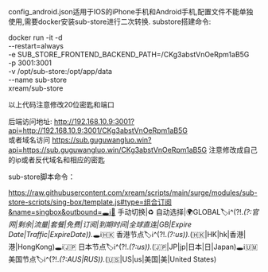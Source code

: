 config_android.json适用于IOS的iPhone手机和Android手机,配置文件不能单独使用,需要docker安装sub-store进行二次转换.
substore搭建命令:

docker run -it -d \
--restart=always \
-e SUB_STORE_FRONTEND_BACKEND_PATH=/CKg3abstVnOeRpm1aB5G \
-p 3001:3001 \
-v /opt/sub-store:/opt/app/data \
--name sub-store \
xream/sub-store

以上代码注意修改20位密匙和端口

后端访问地址:
http://192.168.10.9:3001?api=http://192.168.10.9:3001/CKg3abstVnOeRpm1aB5G  
或者域名访问
https://sub.guguwangluo.win?api=https://sub.guguwangluo.win/CKg3abstVnOeRpm1aB5G
注意修改成自己的ip或者反代域名和相应的密匙

sub-store脚本命令：

https://raw.githubusercontent.com/xream/scripts/main/surge/modules/sub-store-scripts/sing-box/template.js#type=组合订阅&name=singbox&outbound=🕳ℹ️🐸 手动切换|♻️ 自动选择|🌍GLOBAL🏷ℹ️^(?!.*(?:官网|剩余|流量|套餐|免费|订阅|到期时间|全球直连|GB|Expire Date|Traffic|ExpireDate)).*🕳ℹ️🇭🇰 香港节点🏷ℹ️^(?!.*(?:us)).*(🇭🇰|HK|hk|香港|港|HongKong)🕳ℹ️🇯🇵 日本节点🏷ℹ️^(?!.*(?:us)).*(🇯🇵|JP|jp|日本|日|Japan)🕳ℹ️🇺🇲 美国节点🏷ℹ️^(?!.*(?:AUS|RUS)).*(🇺🇸|US|us|美国|美|United States)
